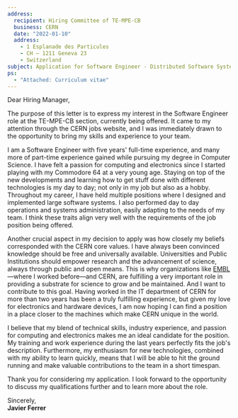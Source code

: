 ```yaml
---
address:
  recipient: Hiring Committee of TE-MPE-CB
  business: CERN
  date: "2022-01-10"
  address:
    - 1 Esplanade des Particules
    - CH — 1211 Geneva 23
    - Switzerland
subject: Application for Software Engineer - Distributed Software Systems (TE-MPE-CB-2022-150-LD)
ps:
  - "Attached: Curriculum vitae"
---
```


Dear Hiring Manager,

The purpose of this letter is to express my interest in the Software Engineer role at the TE-MPE-CB section, currently being offered. It came to my attention through the CERN jobs website, and I was immediately drawn to the opportunity to bring my skills and experience to your team.

I am a Software Engineer with five years' full-time experience, and many more of part-time experience gained while pursuing my degree in Computer Science. I have felt a passion for computing and electronics since I started playing with my Commodore 64 at a very young age. Staying on top of the new developments and learning how to get stuff done with different technologies is my day to day; not only in my job but also as a hobby. Throughout my career, I have held multiple positions where I designed and implemented large software systems. I also performed day to day operations and systems administration, easily adapting to the needs of my team. I think these traits align very well with the requirements of the job position being offered.

Another crucial aspect in my decision to apply was how closely my beliefs corresponded with the CERN core values. I have always been convinced knowledge should be free and universally available. Universities and Public Institutions should empower research and the advancement of science, always through public and open means. This is why organizations like [EMBL](https://www.ebi.ac.uk/)—where I worked before—and CERN, are fulfilling a very important role in providing a substrate for science to grow and be maintained. And I want to contribute to this goal. Having worked in the IT department of CERN for more than two years has been a truly fulfilling experience, but given my love for electronics and hardware devices, I am now hoping I can find a position in a place closer to the machines which make CERN unique in the world.

I believe that my blend of technical skills, industry experience, and passion for computing and electronics makes me an ideal candidate for the position. My training and work experience during the last years perfectly fits the job's description. Furthermore, my enthusiasm for new technologies, combined with my ability to learn quickly, means that I will be able to hit the ground running and make valuable contributions to the team in a short timespan.

Thank you for considering my application. I look forward to the opportunity to discuss my qualifications further and to learn more about the role.

Sincerely,\
**Javier Ferrer**

